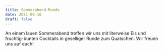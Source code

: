 ```yaml
---
title: Sommerabend-Runde
date: 2021-06-16
draft: false
---
```

An einem lauen Sommerabend treffen wir uns mit literweise Eis und fruchtig-bunten Cocktails in geselliger Runde zum 
Quatschen. Wir freuen uns auf euch! 

